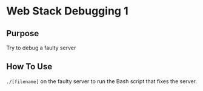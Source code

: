 # Web Stack Debugging 1

## Purpose
Try to debug a faulty server

## How To Use
`./[filename]` on the faulty server to run the Bash script that fixes the server.
